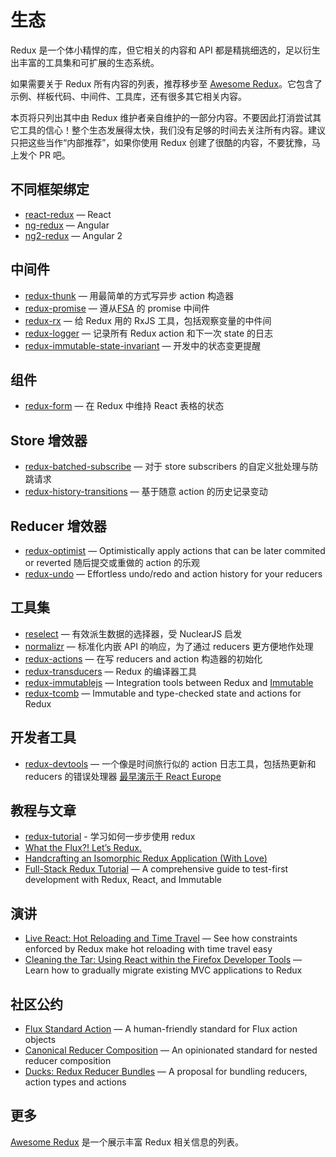 # 生态

Redux 是一个体小精悍的库，但它相关的内容和 API 都是精挑细选的，足以衍生出丰富的工具集和可扩展的生态系统。

如果需要关于 Redux 所有内容的列表，推荐移步至 [Awesome Redux](https://github.com/xgrommx/awesome-redux)。它包含了示例、样板代码、中间件、工具库，还有很多其它相关内容。

本页将只列出其中由 Redux 维护者亲自维护的一部分内容。不要因此打消尝试其它工具的信心！整个生态发展得太快，我们没有足够的时间去关注所有内容。建议只把这些当作“内部推荐”，如果你使用 Redux 创建了很酷的内容，不要犹豫，马上发个 PR 吧。

## 不同框架绑定

* [react-redux](https://github.com/gaearon/react-redux) — React
* [ng-redux](https://github.com/wbuchwalter/ng-redux) — Angular
* [ng2-redux](https://github.com/wbuchwalter/ng2-redux) — Angular 2

## 中间件

* [redux-thunk](http://github.com/gaearon/redux-thunk) — 用最简单的方式写异步 action 构造器
* [redux-promise](https://github.com/acdlite/redux-promise) — 遵从[FSA](https://github.com/acdlite/flux-standard-action) 的 promise 中间件
* [redux-rx](https://github.com/acdlite/redux-rx) — 给 Redux 用的 RxJS 工具，包括观察变量的中件间
* [redux-logger](https://github.com/fcomb/redux-logger) — 记录所有 Redux action 和下一次 state 的日志
* [redux-immutable-state-invariant](https://github.com/leoasis/redux-immutable-state-invariant) — 开发中的状态变更提醒

## 组件

* [redux-form](https://github.com/erikras/redux-form) — 在 Redux 中维持 React 表格的状态

## Store 增效器

* [redux-batched-subscribe](https://github.com/tappleby/redux-batched-subscribe) — 对于 store subscribers 的自定义批处理与防跳请求 
* [redux-history-transitions](https://github.com/johanneslumpe/redux-history-transitions) — 基于随意 action 的历史记录变动

## Reducer 增效器

* [redux-optimist](https://github.com/ForbesLindesay/redux-optimist) — Optimistically apply actions that can be later commited or reverted 随后提交或重做的 action 的乐观
* [redux-undo](https://github.com/omnidan/redux-undo) — Effortless undo/redo and action history for your reducers

## 工具集

* [reselect](https://github.com/faassen/reselect) — 有效派生数据的选择器，受 NuclearJS 启发
* [normalizr](https://github.com/gaearon/normalizr) — 标准化内嵌 API 的响应，为了通过 reducers 更方便地作处理
* [redux-actions](https://github.com/acdlite/redux-actions) — 在写 reducers and action 构造器的初始化
* [redux-transducers](https://github.com/acdlite/redux-transducers) — Redux 的编译器工具
* [redux-immutablejs](https://github.com/indexiatech/redux-immutablejs) — Integration tools between Redux and [Immutable](https://github.com/facebook/immutable-js/)
* [redux-tcomb](https://github.com/gcanti/redux-tcomb) — Immutable and type-checked state and actions for Redux

## 开发者工具

* [redux-devtools](http://github.com/gaearon/redux-devtools) — 一个像是时间旅行似的 action 日志工具，包括热更新和 reducers 的错误处理器 [最早演示于 React Europe](https://www.youtube.com/watch?v=xsSnOQynTHs)

## 教程与文章

* [redux-tutorial](https://github.com/happypoulp/redux-tutorial) - 学习如何一步步使用 redux
* [What the Flux?! Let’s Redux.](https://blog.andyet.com/2015/08/06/what-the-flux-lets-redux)
* [Handcrafting an Isomorphic Redux Application (With Love)](https://medium.com/@bananaoomarang/handcrafting-an-isomorphic-redux-application-with-love-40ada4468af4)
* [Full-Stack Redux Tutorial](http://teropa.info/blog/2015/09/10/full-stack-redux-tutorial.html) — A comprehensive guide to test-first development with Redux, React, and Immutable

## 演讲

* [Live React: Hot Reloading and Time Travel](http://youtube.com/watch?v=xsSnOQynTHs) — See how constraints enforced by Redux make hot reloading with time travel easy
* [Cleaning the Tar: Using React within the Firefox Developer Tools](https://www.youtube.com/watch?v=qUlRpybs7_c) — Learn how to gradually migrate existing MVC applications to Redux

## 社区公约

* [Flux Standard Action](https://github.com/acdlite/flux-standard-action) — A human-friendly standard for Flux action objects
* [Canonical Reducer Composition](https://github.com/gajus/canonical-reducer-composition) — An opinionated standard for nested reducer composition
* [Ducks: Redux Reducer Bundles](https://github.com/erikras/ducks-modular-redux) — A proposal for bundling reducers, action types and actions

## 更多

[Awesome Redux](https://github.com/xgrommx/awesome-redux) 是一个展示丰富 Redux 相关信息的列表。
